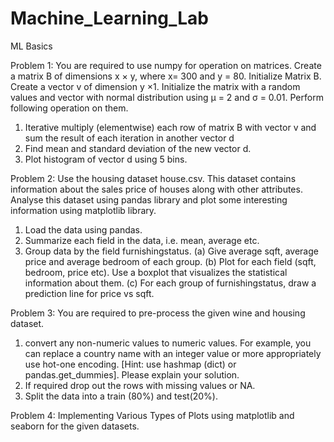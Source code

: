# Machine_Learning_Lab

ML Basics

Problem 1: You are required to use numpy for operation on matrices. Create a matrix B of
dimensions x × y, where x= 300 and y = 80. Initialize Matrix B. Create a vector v of dimension
y ×1. Initialize the matrix with a random values and vector with normal distribution using μ =
2 and σ = 0.01. Perform following operation on them.
1. Iterative multiply (elementwise) each row of matrix B with vector v and sum the result
of each iteration in another vector d
2. Find mean and standard deviation of the new vector d.
3. Plot histogram of vector d using 5 bins.


Problem 2: Use the housing dataset house.csv. This dataset contains information about the
sales price of houses along with other attributes. Analyse this dataset using pandas library and
plot some interesting information using matplotlib library.
1. Load the data using pandas.
2. Summarize each field in the data, i.e. mean, average etc.
3. Group data by the field furnishingstatus.
(a) Give average sqft, average price and average bedroom of each group.
(b) Plot for each field (sqft, bedroom, price etc). Use a boxplot that visualizes the
statistical information about them.
(c) For each group of furnishingstatus, draw a prediction line for price vs sqft.


Problem 3: You are required to pre-process the given wine and housing dataset.
1. convert any non-numeric values to numeric values. For example, you can replace a
country name with an integer value or more appropriately use hot-one encoding. [Hint:
use hashmap (dict) or pandas.get_dummies]. Please explain your solution.
2. If required drop out the rows with missing values or NA.
3. Split the data into a train (80%) and test(20%).


Problem 4: Implementing Various Types of Plots using matplotlib and seaborn for the given
datasets.
